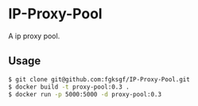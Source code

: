 # IP-Proxy-Pool
A ip proxy pool.

## Usage

```bash
$ git clone git@github.com:fgksgf/IP-Proxy-Pool.git
$ docker build -t proxy-pool:0.3 .
$ docker run -p 5000:5000 -d proxy-pool:0.3
```
